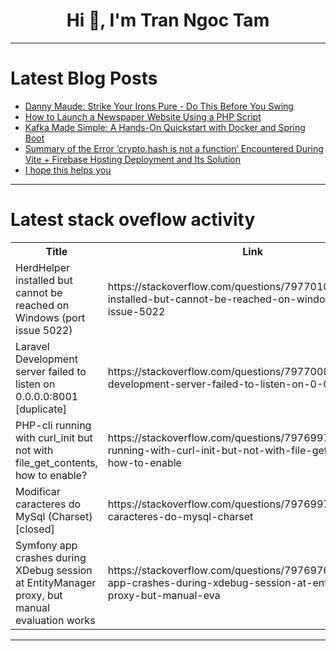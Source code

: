 <h1 align="center">Hi 👋, I'm Tran Ngoc Tam</h1>

---

# Latest Blog Posts 
<!-- BLOG-POST-LIST:START -->
- [Danny Maude: Strike Your Irons Pure - Do This Before You Swing](https://dev.to/youtube_golf/danny-maude-strike-your-irons-pure-do-this-before-you-swing-1di7)
- [How to Launch a Newspaper Website Using a PHP Script](https://dev.to/azizur_rahman/how-to-launch-a-newspaper-website-using-a-php-script-1mdc)
- [Kafka Made Simple: A Hands-On Quickstart with Docker and Spring Boot](https://dev.to/aratax/kafka-made-simple-a-hands-on-quickstart-with-docker-and-spring-boot-180i)
- [Summary of the Error ‘crypto.hash is not a function’ Encountered During Vite + Firebase Hosting Deployment and Its Solution](https://dev.to/kazutora_hattori_66972c88/summary-of-the-error-cryptohash-is-not-a-function-encountered-during-vite-firebase-hosting-322m)
- [I hope this helps you](https://dev.to/tahamjp/i-hope-this-helps-you-23lb)
<!-- BLOG-POST-LIST:END -->

---

# Latest stack oveflow activity
<table>
  <tr><th>Title</th><th>Link</th></tr>
  <!-- STACKOVERFLOW:START --><tr><td>HerdHelper installed but cannot be reached on Windows &lpar;port issue 5022&rpar;</td><td>https://stackoverflow.com/questions/79770100/herdhelper-installed-but-cannot-be-reached-on-windows-port-issue-5022</td></tr><tr><td>Laravel Development server failed to listen on 0.0.0.0:8001 [duplicate]</td><td>https://stackoverflow.com/questions/79770081/laravel-development-server-failed-to-listen-on-0-0-0-08001</td></tr><tr><td>PHP-cli running with curl_init but not with file_get_contents, how to enable?</td><td>https://stackoverflow.com/questions/79769978/php-cli-running-with-curl-init-but-not-with-file-get-contents-how-to-enable</td></tr><tr><td>Modificar caracteres do MySql &lpar;Charset&rpar; [closed]</td><td>https://stackoverflow.com/questions/79769974/modificar-caracteres-do-mysql-charset</td></tr><tr><td>Symfony app crashes during XDebug session at EntityManager proxy, but manual evaluation works</td><td>https://stackoverflow.com/questions/79769765/symfony-app-crashes-during-xdebug-session-at-entitymanager-proxy-but-manual-eva</td></tr><!-- STACKOVERFLOW:END -->
</table>

---


